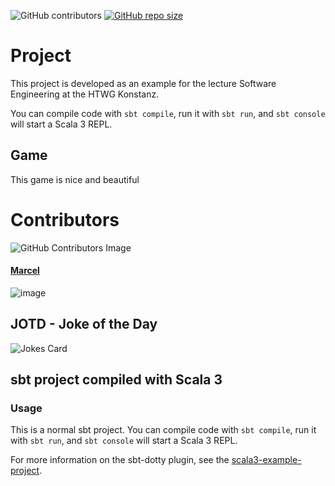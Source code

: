 ![GitHub contributors](https://img.shields.io/github/contributors/ma161ric/gamefinal?color=green)
[![GitHub repo size](https://img.shields.io/github/repo-size/ma161ric/gamefinal)](https://www.youtube.com/watch?v=dQw4w9WgXcQ)


# Project

This project is developed as an example for the lecture Software Engineering at the HTWG Konstanz. 

You can compile code with `sbt compile`, run it with `sbt run`, and `sbt console` will start a Scala 3 REPL.

## Game
This game is nice and beautiful

# Contributors

![GitHub Contributors Image](https://contrib.rocks/image?repo=ma161ric/gamefinal)

#### [Marcel](https://github.com/ma161ric)
![image](https://github-readme-streak-stats.herokuapp.com/?user=ma161ric)

## JOTD - Joke of the Day
![Jokes Card](https://readme-jokes.vercel.app/api)

## sbt project compiled with Scala 3

### Usage

This is a normal sbt project. You can compile code with `sbt compile`, run it with `sbt run`, and `sbt console` will start a Scala 3 REPL.

For more information on the sbt-dotty plugin, see the
[scala3-example-project](https://github.com/scala/scala3-example-project/blob/main/README.md).